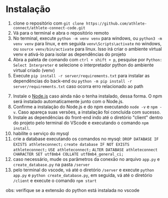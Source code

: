# Instalação

1. clone o repositório com `git clone https://github.com/athlete-connect/athlete-connect-code.git`
2. Vá para o terminal e abra o repositório remoto
3. No terminal, execute `python -m venv venv` para windows, ou `python3 -m venv venv` para linux, e em seguida `venv\Scripts\activate` no windows, ou `source venv/bin/activate` para linux. Isso irá criar o ambiente virtual venv e ativá-lo para isolar as dependências do projeto
4. Abra a paleta de comando com `ctrl + shift + p`, pesquise por `Python: Select Interpreter` e selecione o interpretador python do ambiente virtual criado (venv)
5. Execute `pip install -r server/requirements.txt` para instalar as dependências do back-end ou `python -m pip install -r server/requirements.txt` caso ocorra erro relacionado ao path
<!-- 6. Instale a biblioteca do mysql com `pip install mysql-connector-python` ou a do mariadb com `pip install mariadb` -->
7. Instale o [Node.js](https://nodejs.org/) caso ainda não o tenha instalado, dessa forma. O npm será instalado automaticamente junto com o Node.js.
8. Confirme a instalação do Node.js e do npm executando `node -v` e `npm -v`. Caso apareça suas versões, a instalação foi concluida com sucesso. 
9. Instale as dependências do front-end indo até o diretório "client" dentro do projeto pelo terminal do VScode e executando o comando `npm install`.
10. habilite o serviço do mysql
11. crie a database executando os comandos no mysql:
`DROP DATABASE IF EXISTS athleteconnect;`
`create database IF NOT EXISTS athleteconnect;`
`USE athleteconnect;` 
`ALTER DATABASE athleteconnect CHARACTER SET utf8mb4 COLLATE utf8mb4_general_ci;`
12. caso necessário, mude os parâmetros da conexão no arquivo `app.py` e `create_database.py` na pasta `/server`
13. pelo terminal do vscode, vá até o diretório `/server` e execute `python app.py` e `python create_database.py`, em seguida, vá até o diretório `/client` e execute o comando `npm start`

obs: verifique se a extensão do python está instalada no vscode
